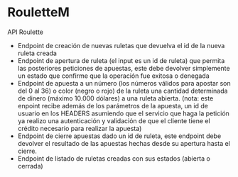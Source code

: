 # RouletteM
API Roulette
* Endpoint de creación de nuevas ruletas que devuelva el id de la nueva ruleta creada
* Endpoint de apertura de ruleta (el input es un id de ruleta) que permita las
  posteriores peticiones de apuestas, este debe devolver simplemente un estado que
  confirme que la operación fue exitosa o denegada
* Endpoint de apuesta a un número (los números válidos para apostar son del 0 al 36)
  o color (negro o rojo) de la ruleta una cantidad determinada de dinero (máximo
  10.000 dólares) a una ruleta abierta.
  (nota: este enpoint recibe además de los parámetros de la apuesta, un id de usuario
  en los HEADERS asumiendo que el servicio que haga la petición ya realizo una
  autenticación y validación de que el cliente tiene el crédito necesario para realizar la
  apuesta)
* Endpoint de cierre apuestas dado un id de ruleta, este endpoint debe devolver el
 resultado de las apuestas hechas desde su apertura hasta el cierre.
* Endpoint de listado de ruletas creadas con sus estados (abierta o cerrada)
